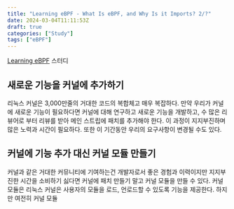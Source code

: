```yaml
---
title: "Learning eBPF - What Is eBPF, and Why Is it Imports? 2/?"
date: 2024-03-04T11:11:53Z
draft: true
categories: ["Study"]
tags: ["eBPF"]
---
```


[Learning eBPF](https://cilium.isovalent.com/hubfs/Learning-eBPF%20-%20Full%20book.pdf) 스터디

## 새로운 기능을 커널에 추가하기

리눅스 커널은 3,000만줄의 거대한 코드의 복합체고 매우 복잡하다. 만약 우리가 커널에 새로운 기능이 필요하다면 커널에 대해 연구하고 새로운 기능을 개발하고, 수 많은 리뷰어로 부터 리뷰를 받아 메인 스트립에 패치를 추가해야 한다.
이 과정이 지지부진하며 많은 노력과 시간이 필요하다. 또한 이 기간동안 우리의 요구사항이 변경될 수도 있다.

## 커널에 기능 추가 대신 커널 모듈 만들기

커널과 같은 거대한 커뮤니티에 기여하는건 개발자로서 좋은 경험과 이력이지만 지지부진한 시간을 소비하기 싫다면 커널에 패치 만들기 말고 커널 모듈을 만들 수 있다. 커널 모듈은  리눅스 커널은 사용자의 모듈을 로드, 언로드할 수 있도록 기능을 제공한다.
하지만 여전히 커널 모듈